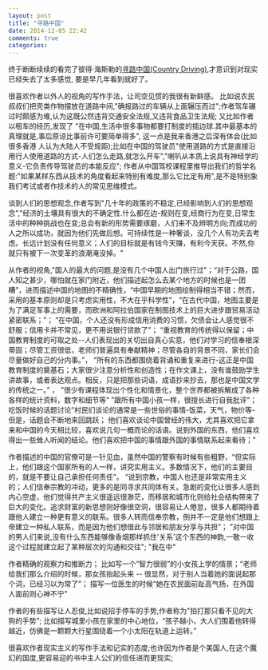 ```yaml
---
layout: post
title: "寻路中国"
date: 2014-12-05 22:42
comments: true
categories: 
---
```

终于断断续续的看完了彼得·海斯勒的[寻路中国(Country Driving)](http://book.douban.com/subject/5414391/),才意识到对现实已经失去了太多感觉, 要是早几年看到就好了。

很喜欢作者以外人的视角的写作手法，让司空见惯的我很有新鲜感。 比如说农民叔叔们把壳类作物摆放在道路中间,"确报路过的车辆从上面辗压而过";作者驾车碾过时颇感为难,认为这既公然违背交通安全法规,又违背食品卫生法规; 又比如作者以租车的经历,发现了 "在中国,生活中很多事物都要打制度的插边球.其中最基本的真理就是,事后原谅比事前许可要简单得多", 这一点是我来香港之后深有体会(比如很多香港 人认为大陆人不受规距);比如在中国的驾驶员"使用道路的方式是直接沿用行人使用道路的方式-人们怎么走路,就怎么开车","喇叭从本质上说具有神经学的意义-它负责传导驾驶员的本能反应"; 作者从中国驾校课程里推导出我们的哲学名题:"如果某样东西从技术的角度看起来特别有难度,那么它比定有用",是不是特别象我们考试或者作技术的人的常见思维模式。

谈到人们的思想观念,作者写到"几十年的政策的不稳定,已经影响到人们的思想观念","经济的土壤具有很大的不确定性.什么都在边-规则在变,经商行为在变,日常生活中的种种挑战也在变;总会有新的形势需要琢磨，人们来不及辨明方向;而成功的人之所以成功，就因为他们先做后想。可持续性是一种奢谈，没几个人有功夫去考虑。长远计划没有任何意义；人们的目标就是有钱今天赚，有利今天获。不然,你就只有被下一次变革的浪潮淹没掉。"

从作者的视角,"国人的最大的问题,是没有几个中国人出门旅行过"；“对于公路，国人知之甚少，哪怕就在家门附近，他们描述起怎么去某个地方的时候也是一团糟”，进而描述中国的地图的不精确性，“中国早期的地图绘制得相当不错；然而，采用的基本原则却是只考虑实用性，不大在乎科学性”，“在古代中国，地图主要是为了满足军事上的需要，而欧洲和阿拉伯国家在制图技术上的巨大进步跟贸易活动紧密联系；”； “在中国，个人还没有形成信用消费的习惯，欠债会让人感觉很不舒服；信用卡并不常见，更不用说银行贷款了”； “重视教育的传统得以保留；中国教育制度的可取之处--人们表现出的关切出自真心实意，他们对学习的信奉根深蒂固；尽管工资很低，老师们普遍具有奉献精神；尽管各自的背景不同，家长们会尽量做好自己的分内事。”， “所有的东西都围绕着背诵和重复来进行-这正是中国教育制度的奠基石；大家很少注意分析性和创造性；在作文课上，没有谁鼓励学生讲故事，或者表达观点。相反，只是把那些词语，成语抄来抄去，那也是中国文学的传统之一。” ， ”很少有课程体现出个性化和情景化，整个世界都被拆解成了各种各样的统计资料，数字和细节等“ ”跟所有中国小孩一样，很擅长进行自我批评“； 吃饭时候的话题讨论”村民们谈论的通常是一些世俗的事情-饭菜，天气，物价等- 但是，话题会不断地来回跳跃； 他们喜欢谈论中国曾经的伟大，尤其喜欢把它拿来和中国的今天相比较，喜欢说几句一概而论的话语。说到外国的东西，他们喜欢得出一些耸人听闻的结论。他们喜欢把中国的事情跟外国的事情联系起来看待；"

作者描述的中国的官僚可是一针见血，虽然中国的警察有时候有些粗野，“但实际上，他们跟这个国家所有的人一样，讲究实用主义。多数情况下，他们的主要目的，就是不要让自己承担任何责任”。  “说到宗教，中国人也还是非常实用主义的；人们信奉宗教的冲动，更多的是同寻求共同体有关。急剧的变化让很多人感到内心空虚，他们觉得共产主义很遥远很渺茫，而移居和城市化则给社会结构带来了巨大的变化。追求财富的新思想则好像很空洞，很容易让人倦怠，很多人都期待着跟他人建立一种更有意义的联系。很多人转而信奉宗教，倒并不一定是他们想跟上帝建立一种私人联系，而是因为他们想借此与邻居和朋友分享与共担”； ”对中国的男人们来说,没有什么东西能够像香烟那样抓住'关系'这个东西的神韵,一敬一收这个过程就建立起了某种层次的沟通和交往";  "我在中"

作者精确的观察力和推断力； 比如写一个”智力很弱”的小女孩上学的情景；“老师给我们那么介绍的时候，那女孩抬起头来 -- 很显然，对于别人当着她的面说起那个词，已经习以为常了”； 描写一位医生的时候“她在农民面前趾高气扬，在外国人面前则心神不宁”

作者的有些描写让人忍俊,比如说招手停车的手势,作者称为"拍打那只看不见的大狗的手势"; 比如描写城里小孩在家里的中心地位，“孩子越小，大人们围着他转得越近，仿佛是一颗颗大行星围绕着一个小太阳在轨道上运转。”

很喜欢作者现实主义的写作手法和记实的态度;也许因为作者是个美国人,在这个魔幻的国度,更容易迎的书中主人公们的信任进而更现实;


